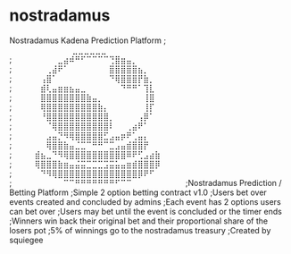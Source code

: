 # nostradamus
Nostradamus Kadena Prediction Platform
; ⠀⠀⠀⠀⠀⠀⠀⠀⠀⠀⠀⣀⣀⣀⣀⣀⣀⠀⠀⠀⠀⠀⠀⠀⠀⠀⠀⠀⠀
;⠀⠀⠀⠀⠀⠀⠀⠀⣀⣴⠾⠛⠋⠉⠉⠉⠉⢙⣿⣶⣤⡀⠀⠀⠀⠀⠀⠀⠀⠀
;⠀⠀⠀⠀⠀⠀⢀⣼⠟⠁⠀⠀⠀⠀⠀⠀⠀⣿⣿⣿⣿⣿⣦⡀⠀⠀⠀⠀⠀⠀
;⠀⠀⠀⠀⠀⢠⣿⠁⠀⠀⠀⠀⠀⠀⠀⠀⠀⠙⢿⣿⣿⣿⡟⣷⡀⠀⠀⠀⠀⠀
;⠀⠀⠀⠀⠀⣾⢇⣤⣶⣶⣦⣤⣀⠀⠀⠀⠀⠀⠀⠙⠛⠛⠁⢹⣇⠀⠀⠀⠀⠀
;⠀⠀⠀⠀⠀⣿⣿⣿⣿⣿⣿⣿⣿⣷⣤⡀⠀⠀⠀⠀⠀⠀⠀⢸⣿⠀⠀⠀⠀⠀
;⠀⠀⠀⠀⠀⢿⣿⣿⣿⣿⣿⣿⣿⣿⣿⣷⡄⠀⠀⠀⠀⠀⠀⢸⡏⠀⠀⠀⠀⠀
;⠀⠀⠀⠀⠀⠘⣿⣿⣿⣿⣿⣿⣿⣿⣿⣿⣿⡀⠀⠀⠀⠀⢠⡿⠁⠀⠀⠀⠀⠀
;⠀⠀⠀⠀⠀⠀⠈⢿⣿⣿⣿⣿⣿⣿⣿⣿⣿⠇⠀⠀⢀⣴⠟⠁⠀⠀⠀⠀⠀⠀
;⠀⠀⠀⠀⠀⠀⣠⣤⡙⠻⢿⣿⣿⣿⣿⣿⣋⣠⣤⡶⠟⢁⣤⡄⠀⠀⠀⠀⠀⠀
;⠀⠀⠀⠀⠀⠀⢿⣿⣿⣷⣤⣈⣉⠉⠛⠛⠉⣉⣠⣤⣾⣿⣿⡟⠀⠀⠀⠀⠀⠀
;⠀⠀⠀⠀⣾⣦⣀⠙⠻⢿⣿⣿⣿⣿⣿⣿⣿⣿⣿⣿⠿⠟⢋⣠⣴⣷⠀⠀⠀⠀
;⠀⠀⠀⠀⢿⣿⣿⣿⣷⣶⣤⣬⣭⣉⣉⣉⣩⣭⣥⣤⣶⣾⣿⣿⣿⡿⠀⠀⠀⠀
;⠀⠀⠀⠀⠀⠙⠻⢿⣿⣿⣿⣿⣿⣿⣿⣿⣿⣿⣿⣿⣿⣿⡿⠟⠋⠀⠀⠀⠀⠀
;⠀⠀⠀⠀⠀⠀⠀⠀⠀⠉⠉⠛⠛⠛⠛⠛⠛⠛⠋⠉⠉⠀⠀⠀⠀⠀⠀⠀⠀⠀
;Nostradamus Prediction / Betting Platform
;Simple 2 option betting contract v1.0
;Users bet over events created and concluded by admins
;Each event has 2 options users can bet over
;Users may bet until the event is concluded or the timer ends
;Winners win back their original bet and their proportional share of the losers pot
;5% of winnings go to the nostradamus treasury
;Created by squiegee
